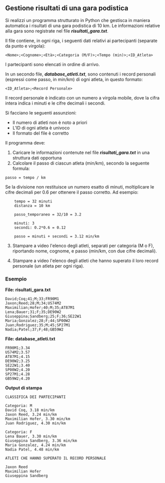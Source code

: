 ## Gestione risultati di una gara podistica

Si realizzi un programma strutturato in Python che gestisca in maniera
automatica i risultati di una gara podistica
di 10 km. 
Le informazioni relative alla gara sono registrate nel file ***risultati_gara.txt***. 

Il file contiene, in ogni riga, i seguenti dati
relativi ai partecipanti (separate da punto e virgola):

```
<Nome>;<Cognome>;<Età>;<Categoria (M/F)>;<Tempo (min)>;<ID_Atleta>
```
I partecipanti sono elencati in ordine di arrivo.

In un secondo file, ***database_atleti.txt***, sono contenuti i record personali
(espressi come passo, in min/km) di ogni atleta, in questo formato:

```
<ID_Atleta>;<Record Personale>
```
Il record personale è indicato con un numero a virgola mobile, dove la cifra intera indica i minuti e le cifre decimali i secondi.


Si facciano le seguenti assunzioni:
* Il numero di atleti non è noto a priori
* L'ID di ogni atleta è univoco
* Il formato del file è corretto

Il programma deve:
1) Caricare le informazioni contenute nel file ***risultati_gara.txt*** in una struttura dati opportuna
2) Calcolare il passo di ciascun atleta (min/km), secondo la seguente formula:
  ```
  passo = tempo / km
  ```

Se la divisione non restituisce un numero esatto di minuti, moltiplicare le cifre decimali per 0.6 per ottenere il passo corretto. 
  Ad esempio:
```
    tempo = 32 minuti
    distanza = 10 km
    
    passo_temporaneo = 32/10 = 3.2
    
    minuti: 3
    secondi: 0.2*0.6 = 0.12
    
    passo = minuti + secondi = 3.12 min/km
```

3. Stampare a video l'elenco degli atleti, separati per categoria (M o F), riportando nome, cognome, e passo (min/km, con due cifre decimali).

4. Stampare a video l'elenco degli atleti che hanno superato il loro record personale (un atleta per ogni riga).

### Esempio

**File: risultati_gara.txt**
```
David;Coq;41;M;33;FR90M1
Jaxon;Reed;28;M;34;US74M2
Maximilian;Hofer;40;M;35;AT87M1
Lena;Bauer;31;F;35;DE90W2
Giuseppina;Sandberg;25;F;36;SE22W1
Maria;Gonzalez;28;F;44;SP00W2
Juan;Rodriguez;35;M;45;SP27M1
Nadia;Patel;37;F;48;GB59W2
```

**File: database_atleti.txt**
```
FR90M1;3.34
US74M2;3.57
AT87M1;4.15
DE90W2;3.25
SE22W1;3.40
SP00W2;4.20
SP27M1;4.28
GB59W2;4.20
```

**Output di stampa**
```
CLASSIFICA DEI PARTECIPANTI

Categoria: M
David Coq, 3.18 min/km
Jaxon Reed, 3.24 min/km
Maximilian Hofer, 3.30 min/km
Juan Rodriguez, 4.30 min/km

Categoria: F
Lena Bauer, 3.30 min/km
Giuseppina Sandberg, 3.36 min/km
Maria Gonzalez, 4.24 min/km
Nadia Patel, 4.48 min/km

ATLETI CHE HANNO SUPERATO IL RECORD PERSONALE

Jaxon Reed
Maximilian Hofer
Giuseppina Sandberg

```
